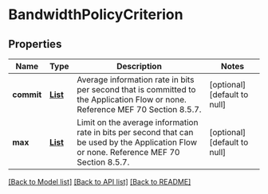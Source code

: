 # BandwidthPolicyCriterion
## Properties

Name | Type | Description | Notes
------------ | ------------- | ------------- | -------------
**commit** | [**List**](integer.md) | Average information rate in bits per second that is committed to the Application Flow or none. Reference MEF 70 Section 8.5.7. | [optional] [default to null]
**max** | [**List**](integer.md) | Limit on the average information rate in bits per second that can be used by the Application Flow or none.  Reference MEF 70 Section 8.5.7. | [optional] [default to null]

[[Back to Model list]](../README.md#documentation-for-models) [[Back to API list]](../README.md#documentation-for-api-endpoints) [[Back to README]](../README.md)

